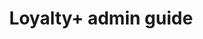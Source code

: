 ---
title: Loyalty+ admin guide
excerpt: ''
deprecated: false
hidden: true
metadata:
  title: ''
  description: ''
  robots: index
next:
  description: ''
---